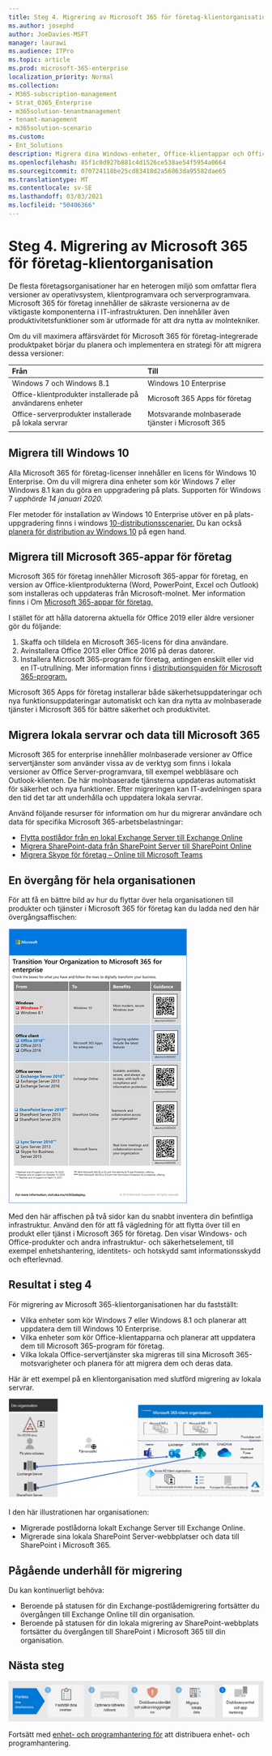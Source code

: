 ```yaml
---
title: Steg 4. Migrering av Microsoft 365 för företag-klientorganisation
ms.author: josephd
author: JoeDavies-MSFT
manager: laurawi
ms.audience: ITPro
ms.topic: article
ms.prod: microsoft-365-enterprise
localization_priority: Normal
ms.collection:
- M365-subscription-management
- Strat_O365_Enterprise
- m365solution-tenantmanagement
- tenant-management
- m365solution-scenario
ms.custom:
- Ent_Solutions
description: Migrera dina Windows-enheter, Office-klientappar och Office-servrar för Microsoft 365-klientorganisationen.
ms.openlocfilehash: 85f1c0d927b881c4d1526ce538ae54f5954a0664
ms.sourcegitcommit: 070724118be25cd83418d2a56863da95582dae65
ms.translationtype: MT
ms.contentlocale: sv-SE
ms.lasthandoff: 03/03/2021
ms.locfileid: "50406366"
---
```

# <a name="step-4-migration-for-your-microsoft-365-for-enterprise-tenants"></a>Steg 4. Migrering av Microsoft 365 för företag-klientorganisation

De flesta företagsorganisationer har en heterogen miljö som omfattar flera versioner av operativsystem, klientprogramvara och serverprogramvara. Microsoft 365 för företag innehåller de säkraste versionerna av de viktigaste komponenterna i IT-infrastrukturen. Den innehåller även produktivitetsfunktioner som är utformade för att dra nytta av molntekniker.

Om du vill maximera affärsvärdet för Microsoft 365 för företag-integrerade produktpaket börjar du planera och implementera en strategi för att migrera dessa versioner:

| Från | Till |
|:-------|:-----|
| Windows 7 och Windows 8.1 | Windows 10 Enterprise |
| Office-klientprodukter installerade på användarens enheter |  Microsoft 365 Apps för företag |
| Office-serverprodukter installerade på lokala servrar | Motsvarande molnbaserade tjänster i Microsoft 365 |
|  |  |

## <a name="migrating-to-windows-10"></a>Migrera till Windows 10

Alla Microsoft 365 för företag-licenser innehåller en licens för Windows 10 Enterprise. Om du vill migrera dina enheter som kör Windows 7 eller Windows 8.1 kan du göra en uppgradering på plats. Supporten för Windows 7 *upphörde 14 januari 2020.* 

Fler metoder för installation av Windows 10 Enterprise utöver en på plats-uppgradering finns i windows [10-distributionsscenarier.](https://docs.microsoft.com/windows/deployment/windows-10-deployment-scenarios) Du kan också [planera för distribution av Windows 10](https://aka.ms/planforwin10deployment) på egen hand.

## <a name="migrating-to-microsoft-365-apps-for-enterprise"></a>Migrera till Microsoft 365-appar för företag

Microsoft 365 för företag innehåller Microsoft 365-appar för företag, en version av Office-klientprodukterna (Word, PowerPoint, Excel och Outlook) som installeras och uppdateras från Microsoft-molnet. Mer information finns i Om [Microsoft 365-appar för företag.](https://docs.microsoft.com/deployoffice/about-microsoft-365-apps)

I stället för att hålla datorerna aktuella för Office 2019 eller äldre versioner gör du följande:

1. Skaffa och tilldela en Microsoft 365-licens för dina användare.
2. Avinstallera Office 2013 eller Office 2016 på deras datorer.
3. Installera Microsoft 365-program för företag, antingen enskilt eller vid en IT-utrullning. Mer information finns i [distributionsguiden för Microsoft 365-program.](https://docs.microsoft.com/deployoffice/deployment-guide-microsoft-365-apps)

Microsoft 365 Apps för företag installerar både säkerhetsuppdateringar och nya funktionsuppdateringar automatiskt och kan dra nytta av molnbaserade tjänster i Microsoft 365 för bättre säkerhet och produktivitet.

## <a name="migrating-on-premises-servers-and-data-to-microsoft-365"></a>Migrera lokala servrar och data till Microsoft 365

Microsoft 365 for enterprise innehåller molnbaserade versioner av Office servertjänster som använder vissa av de verktyg som finns i lokala versioner av Office Server-programvara, till exempel webbläsare och Outlook-klienten. De här molnbaserade tjänsterna uppdateras automatiskt för säkerhet och nya funktioner. Efter migreringen kan IT-avdelningen spara den tid det tar att underhålla och uppdatera lokala servrar.

Använd följande resurser för information om hur du migrerar användare och data för specifika Microsoft 365-arbetsbelastningar:

- [Flytta postlådor från en lokal Exchange Server till Exchange Online](https://docs.microsoft.com/exchange/hybrid-deployment/move-mailboxes)
- [Migrera SharePoint-data från SharePoint Server till SharePoint Online](https://docs.microsoft.com/sharepointmigration/migrate-to-sharepoint-online)
- [Migrera Skype för företag – Online till Microsoft Teams](https://docs.microsoft.com/microsoftteams/migration-interop-guidance-for-teams-with-skype)

## <a name="transition-your-entire-organization"></a>En övergång för hela organisationen

För att få en bättre bild av hur du flyttar över hela organisationen till produkter och tjänster i Microsoft 365 för företag kan du ladda ned den här övergångsaffischen:

[![Bild som visar affischen Övergång till Microsoft 365.](../media/microsoft-365-overview/transition-org-to-m365.png)](https://download.microsoft.com/download/2/c/7/2c7bcc04-aae3-4604-9707-1ffff66b9851/transition-org-to-m365.pdf)

Med den här affischen på två sidor kan du snabbt inventera din befintliga infrastruktur. Använd den för att få vägledning för att flytta över till en produkt eller tjänst i Microsoft 365 för företag. Den visar Windows- och Office-produkter och andra infrastruktur- och säkerhetselement, till exempel enhetshantering, identitets- och hotskydd samt informationsskydd och efterlevnad.

## <a name="results-of-step-4"></a>Resultat i steg 4

För migrering av Microsoft 365-klientorganisationen har du fastställt:

- Vilka enheter som kör Windows 7 eller Windows 8.1 och planerar att uppdatera dem till Windows 10 Enterprise.
- Vilka enheter som kör Office-klientapparna och planerar att uppdatera dem till Microsoft 365-program för företag.
- Vilka lokala Office-servertjänster ska migreras till sina Microsoft 365-motsvarigheter och planera för att migrera dem och deras data.

Här är ett exempel på en klientorganisation med slutförd migrering av lokala servrar.

![Exempel på en klientorganisation med slutförd migrering av lokala servrar](../media/tenant-management-overview/tenant-management-tenant-build-step4.png)

I den här illustrationen har organisationen:

- Migrerade postlådorna lokalt Exchange Server till Exchange Online.
- Migrerade sina lokala SharePoint Server-webbplatser och data till SharePoint i Microsoft 365.

## <a name="ongoing-maintenance-for-migration"></a>Pågående underhåll för migrering

Du kan kontinuerligt behöva:

- Beroende på statusen för din Exchange-postlådemigrering fortsätter du övergången till Exchange Online till din organisation.
- Beroende på statusen för din lokala migrering av SharePoint-webbplats fortsätter du övergången till SharePoint i Microsoft 365 till din organisation.

## <a name="next-step"></a>Nästa steg

[![Steg 5. Distribuera enhet- och programhantering](../media/tenant-management-overview/tenant-management-step-grid-device-mgmt.png)](tenant-management-device-management.md)

Fortsätt med [enhet- och programhantering för](tenant-management-device-management.md) att distribuera enhet- och programhantering.
